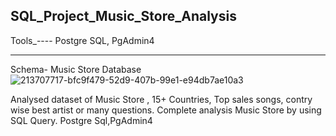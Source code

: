 
SQL_Project_Music_Store_Analysis
----------------------------------------------------------
Tools_----
Postgre SQL,
PgAdmin4

--------------------------------------------------------
Schema- Music Store Database
![213707717-bfc9f479-52d9-407b-99e1-e94db7ae10a3](https://github.com/user-attachments/assets/74de0f4d-5c4d-4707-8e39-3a3d5546550c)


Analysed dataset of Music Store , 15+ Countries, Top sales songs, contry wise best artist or many questions.
Complete analysis Music Store by using SQL Query. Postgre Sql,PgAdmin4


